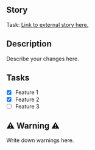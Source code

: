 ## Story
Task: [Link to external story here.](link)

## Description
Describe your changes here.

## Tasks
- [x] Feature 1 
- [x] Feature 2
- [ ] Feature 3

## :warning:  Warning :warning:
Write down warnings here.
